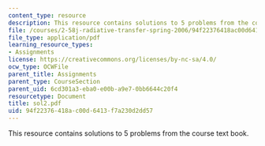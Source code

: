 ```yaml
---
content_type: resource
description: This resource contains solutions to 5 problems from the course text book.
file: /courses/2-58j-radiative-transfer-spring-2006/94f22376418ac00d6413f7a230d2dd57_sol2.pdf
file_type: application/pdf
learning_resource_types:
- Assignments
license: https://creativecommons.org/licenses/by-nc-sa/4.0/
ocw_type: OCWFile
parent_title: Assignments
parent_type: CourseSection
parent_uid: 6cd301a3-eba0-e00b-a9e7-0bb6644c20f4
resourcetype: Document
title: sol2.pdf
uid: 94f22376-418a-c00d-6413-f7a230d2dd57
---
```

This resource contains solutions to 5 problems from the course text book.